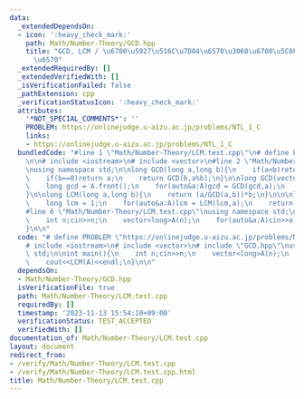 ```yaml
---
data:
  _extendedDependsOn:
  - icon: ':heavy_check_mark:'
    path: Math/Number-Theory/GCD.hpp
    title: "GCD, LCM / \u6700\u5927\u516C\u7D04\u6570\u3068\u6700\u5C0F\u516C\u500D\
      \u6570"
  _extendedRequiredBy: []
  _extendedVerifiedWith: []
  _isVerificationFailed: false
  _pathExtension: cpp
  _verificationStatusIcon: ':heavy_check_mark:'
  attributes:
    '*NOT_SPECIAL_COMMENTS*': ''
    PROBLEM: https://onlinejudge.u-aizu.ac.jp/problems/NTL_1_C
    links:
    - https://onlinejudge.u-aizu.ac.jp/problems/NTL_1_C
  bundledCode: "#line 1 \"Math/Number-Theory/LCM.test.cpp\"\n# define PROBLEM \"https://onlinejudge.u-aizu.ac.jp/problems/NTL_1_C\"\
    \n\n# include <iostream>\n# include <vector>\n#line 2 \"Math/Number-Theory/GCD.hpp\"\
    \nusing namespace std;\n\nlong GCD(long a,long b){\n    if(a<b)return GCD(b,a);\n\
    \    if(b==0)return a;\n    return GCD(b,a%b);\n}\n\nlong GCD(vector<long>&A){\n\
    \    long gcd = A.front();\n    for(auto&a:A)gcd = GCD(gcd,a);\n    return gcd;\n\
    }\n\nlong LCM(long a,long b){\n    return (a/GCD(a,b))*b;\n}\n\n\nlong LCM(vector<long>&A){\n\
    \    long lcm = 1;\n    for(auto&a:A)lcm = LCM(lcm,a);\n    return lcm;\n}\n\n\
    #line 6 \"Math/Number-Theory/LCM.test.cpp\"\nusing namespace std;\n\nint main(){\n\
    \    int n;cin>>n;\n    vector<long>A(n);\n    for(auto&a:A)cin>>a;\n    cout<<LCM(A)<<endl;\n\
    }\n\n"
  code: "# define PROBLEM \"https://onlinejudge.u-aizu.ac.jp/problems/NTL_1_C\"\n\n\
    # include <iostream>\n# include <vector>\n# include \"GCD.hpp\"\nusing namespace\
    \ std;\n\nint main(){\n    int n;cin>>n;\n    vector<long>A(n);\n    for(auto&a:A)cin>>a;\n\
    \    cout<<LCM(A)<<endl;\n}\n\n"
  dependsOn:
  - Math/Number-Theory/GCD.hpp
  isVerificationFile: true
  path: Math/Number-Theory/LCM.test.cpp
  requiredBy: []
  timestamp: '2023-11-13 15:54:10+09:00'
  verificationStatus: TEST_ACCEPTED
  verifiedWith: []
documentation_of: Math/Number-Theory/LCM.test.cpp
layout: document
redirect_from:
- /verify/Math/Number-Theory/LCM.test.cpp
- /verify/Math/Number-Theory/LCM.test.cpp.html
title: Math/Number-Theory/LCM.test.cpp
---
```

